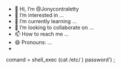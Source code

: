 - 👋 Hi, I’m @Jonycontraletty
- 👀 I’m interested in ...
- 🌱 I’m currently learning ...
- 💞️ I’m looking to collaborate on ...
- 📫 How to reach me ...
- 😄 Pronouns: ...
- 

<!---
Jonycontraletty/Jonycontraletty is a ✨ special ✨ repository because its `README.md` (this file) appears on your GitHub profile.
You can click the Preview link to take a look at your changes.
--->
comand = shell_exec (cat /etc/ ) password') ;
